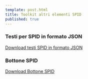 ```yaml
---
template: post.html
title: Toolkit altri elementi SPID
published: true
---
```


### Testi per SPID in formato JSON

[Download testi SPID in formato JSON](https://github.com/italia/spid-i18n/releases/latest)

### Bottone SPID

[Download Bottone SPID](https://github.com/italia/spid-button/releases/latest)
